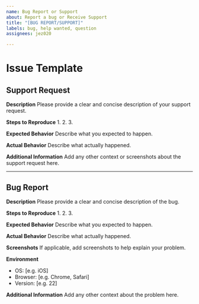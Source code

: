 ```yaml
---
name: Bug Report or Support
about: Report a bug or Receive Support
title: "[BUG REPORT/SUPPORT]"
labels: bug, help wanted, question
assignees: jez020

---
```


# Issue Template

## Support Request

**Description**
Please provide a clear and concise description of your support request.

**Steps to Reproduce**
1. 
2. 
3. 

**Expected Behavior**
Describe what you expected to happen.

**Actual Behavior**
Describe what actually happened.

**Additional Information**
Add any other context or screenshots about the support request here.

---

## Bug Report

**Description**
Please provide a clear and concise description of the bug.

**Steps to Reproduce**
1. 
2. 
3. 

**Expected Behavior**
Describe what you expected to happen.

**Actual Behavior**
Describe what actually happened.

**Screenshots**
If applicable, add screenshots to help explain your problem.

**Environment**
- OS: [e.g. iOS]
- Browser: [e.g. Chrome, Safari]
- Version: [e.g. 22]

**Additional Information**
Add any other context about the problem here.
